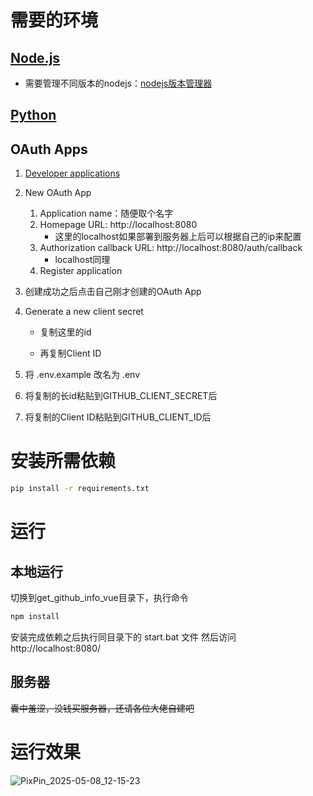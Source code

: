 # 需要的环境

## [Node.js](https://nodejs.org/zh-cn/download)

- 需要管理不同版本的nodejs：[nodejs版本管理器](https://github.com/coreybutler/nvm-windows)

## [Python](https://www.python.org/downloads/)

## OAuth Apps

1. [Developer applications](https://github.com/settings/developers)

2. New OAuth App

   1. Application name：随便取个名字
   2. Homepage URL: http://localhost:8080
      - 这里的localhost如果部署到服务器上后可以根据自己的ip来配置
   3. Authorization callback URL: http://localhost:8080/auth/callback
      - localhost同理
   4. Register application

3. 创建成功之后点击自己刚才创建的OAuth App

4. Generate a new client secret

   - 复制这里的id

   - 再复制Client ID

5. 将 .env.example 改名为 .env 

6. 将复制的长id粘贴到GITHUB_CLIENT_SECRET后

7. 将复制的Client ID粘贴到GITHUB_CLIENT_ID后



# 安装所需依赖

~~~sh
pip install -r requirements.txt
~~~

# 运行

## 本地运行

切换到get_github_info_vue目录下，执行命令

~~~sh
npm install
~~~



安装完成依赖之后执行同目录下的 start.bat 文件 然后访问 http://localhost:8080/

## 服务器

~~囊中羞涩，没钱买服务器，还请各位大佬自建吧~~

# 运行效果

![PixPin_2025-05-08_12-15-23](https://github.com/user-attachments/assets/2efc17c2-de32-4add-a167-efd767de333c)



